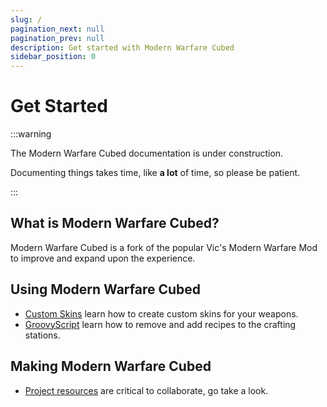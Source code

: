 ```yaml
---
slug: /
pagination_next: null
pagination_prev: null
description: Get started with Modern Warfare Cubed
sidebar_position: 0
---
```


# Get Started

:::warning

The Modern Warfare Cubed documentation is under construction.

Documenting things takes time, like **a lot** of time, so please be patient.

:::

## What is Modern Warfare Cubed?
Modern Warfare Cubed is a fork of the popular Vic's Modern Warfare Mod to improve and expand upon the experience.

## Using Modern Warfare Cubed

- [Custom Skins](Using%20Modern%20Warfare%20Cubed/custom-skins) learn how to create custom skins for your weapons.
- [GroovyScript](Using%20Modern%20Warfare%20Cubed/groovyscript) learn how to remove and add recipes to the crafting stations.

## Making Modern Warfare Cubed

- [Project resources](Making%20Modern%20Warfare%20Cubed/project-ressources) are critical to collaborate, go take a look.
